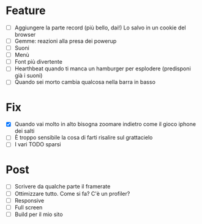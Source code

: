 # Feature
- [ ] Aggiungere la parte record (più bello, dai!) Lo salvo in un cookie del browser
- [ ] Gemme: reazioni alla presa dei powerup
- [ ] Suoni
- [ ] Menù
- [ ] Font più divertente
- [ ] Hearthbeat quando ti manca un hamburger per esplodere (predisponi già i suoni)
- [ ] Quando sei morto cambia qualcosa nella barra in basso

# Fix
- [x] Quando vai molto in alto bisogna zoomare indietro come il gioco iphone dei salti
- [ ] È troppo sensibile la cosa di farti risalire sul grattacielo
- [ ] I vari TODO sparsi

# Post
- [ ] Scrivere da qualche parte il framerate
- [ ] Ottimizzare tutto. Come si fa? C'è un profiler?
- [ ] Responsive
- [ ] Full screen
- [ ] Build per il mio sito